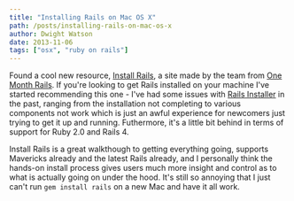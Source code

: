 ```yaml
---
title: "Installing Rails on Mac OS X"
path: /posts/installing-rails-on-mac-os-x
author: Dwight Watson
date: 2013-11-06
tags: ["osx", "ruby on rails"]
---
```


Found a cool new resource, [Install Rails](http://installrails.com/), a site made by the team from [One Month Rails](http://www.onemonthrails.com/). If you&#039;re looking to get Rails installed on your machine I&#039;ve started recommending this one - I&#039;ve had some issues with [Rails Installer](http://railsinstaller.org/en) in the past, ranging from the installation not completing to various components not work which is just an awful experience for newcomers just trying to get it up and running. Futhermore, it&#039;s a little bit behind in terms of support for Ruby 2.0 and Rails 4.

Install Rails is a great walkthough to getting everything going, supports Mavericks already and the latest Rails already, and I personally think the hands-on install process gives users much more insight and control as to what is actually going on under the hood. It&#039;s still so annoying that I just can&#039;t run `gem install rails` on a new Mac and have it all work.
